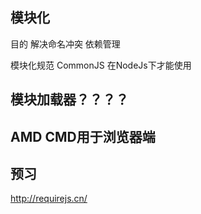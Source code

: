 ## 模块化
目的
解决命名冲突
依赖管理

模块化规范
CommonJS
在NodeJs下才能使用

## 模块加载器？？？？


## AMD CMD用于浏览器端

## 预习
http://requirejs.cn/